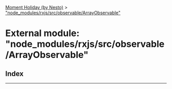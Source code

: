 [Moment Holiday (by Nesto)](../README.md) > ["node_modules/rxjs/src/observable/ArrayObservable"](../modules/_node_modules_rxjs_src_observable_arrayobservable_.md)

# External module: "node_modules/rxjs/src/observable/ArrayObservable"

## Index

---

